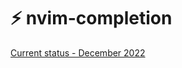 # :zap: nvim-completion

[Current status - December 2022](https://github.com/noib3/nvim-completion/issues/16#issuecomment-1320880996)
